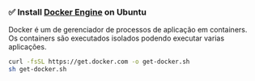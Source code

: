 ### ✅ Install [Docker Engine](https://docs.docker.com/engine/install/ubuntu/) on Ubuntu

Docker é um de gerenciador de processos de aplicação em containers.   
Os containers são executados isolados podendo executar varias aplicações.

```bash
curl -fsSL https://get.docker.com -o get-docker.sh
sh get-docker.sh
```
